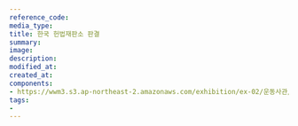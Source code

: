 ```yaml
---
reference_code:
media_type:
title: 한국 헌법재판소 판결
summary: 
image:
description:
modified_at:
created_at:
components:
- https://wwm3.s3.ap-northeast-2.amazonaws.com/exhibition/ex-02/운동사관/책임자를처벌하라/20090407+헌재앞+기자회견_2193.JPG
tags:
-
---
```

